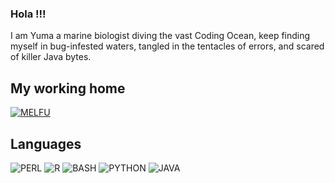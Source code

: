 ### Hola !!!

I am Yuma a marine biologist diving the vast Coding Ocean, keep finding myself in bug-infested waters, tangled in the tentacles of errors, and scared of killer Java bytes.


## My working home 
  
  
<picture>
  <a href="https://molecularecology.flinders.edu.au/" target="_blank"><img alt="MELFU" src="https://github.com/Yuma248/Yuma248/assets/19339965/a973f79f-3236-4154-8e65-0f19c4010ff9"></a>
</picture>




## Languages  
    
   
<picture float="left">
  <img alt="PERL" src="https://github.com/Yuma248/Yuma248/assets/19339965/02d24c49-24fb-46bd-b62b-e104b7e4f25a">
  <img alt="R" src="https://github.com/Yuma248/Yuma248/assets/19339965/e472ef95-9fd6-4b83-913e-50fb64d23181">
  <img alt="BASH" src="https://github.com/Yuma248/Yuma248/assets/19339965/a3ab8934-3c40-4bc4-bd47-f167d1504024">
  <img alt="PYTHON" src="https://github.com/Yuma248/Yuma248/assets/19339965/cbac7518-e280-4563-8fda-3a1f57866b24">
  <img alt="JAVA" src="https://github.com/Yuma248/Yuma248/assets/19339965/ca8f807f-ab62-453e-a910-628fb664077f">
</picture>
